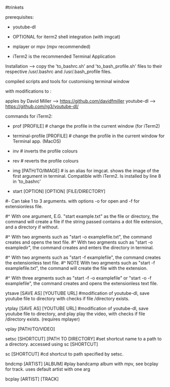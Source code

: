 #trinkets

prerequisites:

- youtube-dl

- OPTIONAL for iterm2 shell integration  (with imgcat)

- mplayer or mpv (mpv recommended)

- iTerm2 is the recommended Terminal Application


Installation --> copy the 'to_bashrc.sh' and 'to_bash_profile.sh' files to their respective /usr/.bashrc and /usr/.bash_profile files.


compiled scripts and tools for customising terminal window

with modifications to :

apples by David Miller --> https://github.com/davidfmiller
youtube-dl --> https://github.com/rg3/youtube-dl/

commands for iTerm2:

- prof [PROFILE] # change the profile in the current window (for iTerm2)
- terminal-profile [PROFILE] # change the profile in the current window for Terminal app. (MacOS)

- inv # inverts the profile colours

- rev # reverts the profile colours

- img [PATH/TO/IMAGE] # is an alias for imgcat. shows the image of the first argument in terminal. Compatible with iTerm2. Is installed by line 8 in 'to_bashrc'

- start [OPTION] [OPTION] [FILE/DIRECTORY] 

#- Can take 1 to 3 arguments.  with options -o for open and -f for extensionless file.

#^ With one argument, E.G. "start example.txt" as the file or directory, the command  will create a file if the string passed contains a dot file extension, and a directory if without. 

#^ With two argments such as "start -o examplefile.txt", the command creates and opens the text file.
#^ With two argments such as "start -o exampledir", the command creates and enters the directory in terminal.

#^ With two argments such as "start -f examplefile", the command creates the extensionless text file.
#^ NOTE With two argments such as "start -f examplefile.txt", the command will create the file with the extension.

#^ With three argments such as "start -f -o examplefile" or "start -o -f examplefile", the command creates and opens the extensionless text file.

ytsave [SAVE AS] [YOUTUBE URL] #modification of youtube-dl, save youtube file to directory with checks if file /directory exists.

ytplay [SAVE AS] [YOUTUBE URL] #modification of youtube-dl, save youtube file to directory, and play play the video, with checks if file /directory exists. (requires mplayer)

vplay [PATH/TO/VIDEO]

setsc [SHORTCUT] [PATH TO DIRECTORY] #set shortcut name to a path to a directory. accessed using sc [SHORTCUT]

sc [SHORTCUT] #cd shortcut to path specified by setsc.

bndcmp [ARTIST] [ALBUM] #play bandcamp album with mpv, see bcplay for track. uses default artist with one arg

bcplay [ARTIST] [TRACK]


 

